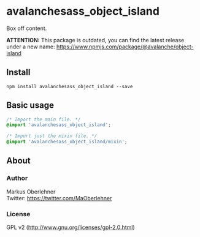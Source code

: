 # avalanchesass_object_island
Box off content.

**ATTENTION:** This package is outdated, you can find the latest release under a new name: https://www.npmjs.com/package/@avalanche/object-island

## Install
```
npm install avalanchesass_object_island --save
```

## Basic usage
```css
/* Import the main file. */
@import 'avalanchesass_object_island';

/* Import just the mixin file. */
@import 'avalanchesass_object_island/mixin';
```

## About
### Author
Markus Oberlehner  
Twitter: https://twitter.com/MaOberlehner

### License
GPL v2 (http://www.gnu.org/licenses/gpl-2.0.html)
